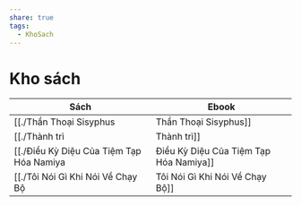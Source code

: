 ```yaml
---
share: true
tags:
  - KhoSach
---
```


# Kho sách

| Sách                                     | Ebook                                                                                               |
| ---------------------------------------- | --------------------------------------------------------------------------------------------------- |
| [[./Thần Thoại Sisyphus|Thần Thoại Sisyphus]]                  | 📘 [EPUB](https://onedrive.live.com/download?resid=E92BC60129512289%21130&authkey=!ANtPm4g0YNPGhsg) |
| [[./Thành trì|Thành trì]]                            | 📘 [EPUB](https://onedrive.live.com/download?resid=E92BC60129512289%21131&authkey=!AEps34BmYhxeQ9Q) |
| [[./Điều Kỳ Diệu Của Tiệm Tạp Hóa Namiya|Điều Kỳ Diệu Của Tiệm Tạp Hóa Namiya]] | 📘 [EPUB](https://onedrive.live.com/download?resid=E92BC60129512289%21133&authkey=!ALVKfnD3YetdmkA) |
| [[./Tôi Nói Gì Khi Nói Về Chạy Bộ|Tôi Nói Gì Khi Nói Về Chạy Bộ]]        | 📘 [EPUB](https://onedrive.live.com/download?resid=E92BC60129512289%21132&authkey=!AAPSuEtaePaU-sM) | 

